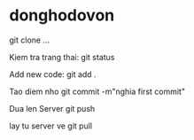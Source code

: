 # donghodovon

git clone ...

Kiem tra trang thai:
git status


Add new code:
git add .

Tao diem nho
git commit -m"nghia first commit"

Dua len Server
git push

lay tu server ve
git pull